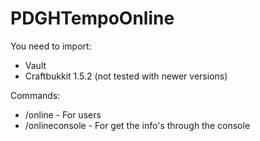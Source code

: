 # PDGHTempoOnline

You need to import:
- Vault
- Craftbukkit 1.5.2 (not tested with newer versions)

Commands:
- /online - For users
- /onlineconsole - For get the info's through the console
